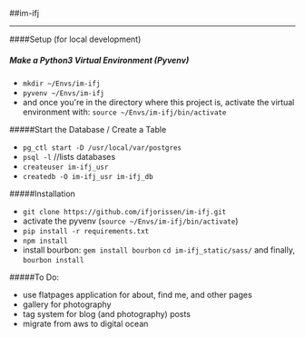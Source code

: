 ##im-ifj 

_____

####Setup (for local development)
##### Make a Python3 Virtual Environment (Pyvenv)

  * `mkdir ~/Envs/im-ifj`
  * `pyvenv ~/Envs/im-ifj`
  * and once you're in the directory where this project is, activate the virtual environment with: `source ~/Envs/im-ifj/bin/activate`

#####Start the Database / Create a Table

  * `pg_ctl start -D /usr/local/var/postgres`
  * `psql -l`  //lists databases
  * `createuser im-ifj_usr` 
  * `createdb -O im-ifj_usr im-ifj_db`

#####Installation

  * `git clone https://github.com/ifjorissen/im-ifj.git`
  * activate the pyvenv (`source ~/Envs/im-ifj/bin/activate`)
  * `pip install -r requirements.txt`
  * `npm install`
  * install bourbon: `gem install bourbon` `cd im-ifj_static/sass/` and finally, `bourbon install`



#####To Do:
  * use flatpages application for about, find me, and other pages
  * gallery for photography
  * tag system for blog (and photography) posts
  * migrate from aws to digital ocean